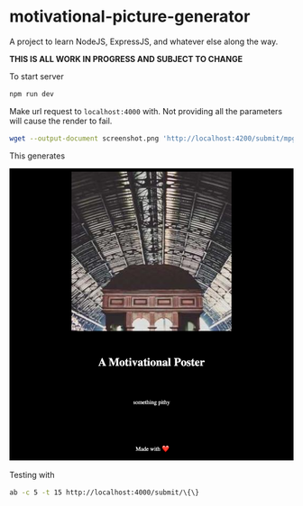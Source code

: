 # motivational-picture-generator

A project to learn NodeJS, ExpressJS, and whatever else along the way.

**THIS IS ALL WORK IN PROGRESS AND SUBJECT TO CHANGE**

To start server

```bash
npm run dev
```

Make url request to `localhost:4000` with. Not providing all the parameters will cause the render to fail.

```bash
wget --output-document screenshot.png 'http://localhost:4200/submit/mpgParams?title=A Motivational Poster&sentence=something pithy&imageWidth=450px&imageUrl=https://picsum.photos/seed/1709802270038/300/300'
```

This generates

![](screenshots/screenshot.png)

Testing with

```bash
ab -c 5 -t 15 http://localhost:4000/submit/\{\}
```